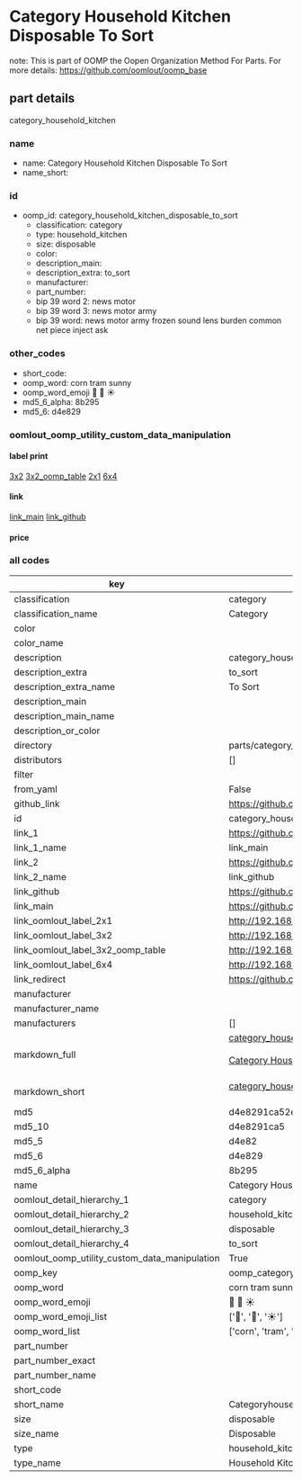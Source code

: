 # Category Household Kitchen Disposable To Sort  

note: This is part of OOMP the Oopen Organization Method For Parts. For more details: https://github.com/oomlout/oomp_base

##  part details
  



category_household_kitchen



### name
* name: Category Household Kitchen Disposable To Sort
* name_short: 
### id
* oomp_id: category_household_kitchen_disposable_to_sort
  * classification: category
  * type: household_kitchen
  * size: disposable
  * color: 
  * description_main: 
  * description_extra: to_sort
  * manufacturer: 
  * part_number: 
  * bip 39 word 2: news motor
  * bip 39 word 3: news motor army
  * bip 39 word: news motor army frozen sound lens burden common net piece inject ask

### other_codes
* short_code: 
* oomp_word: corn tram sunny
* oomp_word_emoji :corn: :tram: :sunny:
* md5_6_alpha: 8b295
* md5_6: d4e829






### oomlout_oomp_utility_custom_data_manipulation
#### label print
[3x2](http://192.168.1.245:1112/?label=oomp%208b295)
[3x2_oomp_table](http://192.168.1.108:1112/?label=oomp%208b295)
[2x1](http://192.168.1.242:1112/?label=oomp%208b295)
[6x4](http://192.168.1.55:1112/?label=oomp%208b295)    

#### link

[link_main](https://github.com/oomlout/oomlout_oomp_version_1_messy/tree/main/parts/category_household_kitchen_disposable_to_sort) [link_github](https://github.com/oomlout/oomlout_oomp_version_1_messy/tree/main/parts/category_household_kitchen_disposable_to_sort)                             

#### price







### all codes 
| key | value |  
| --- | --- |  
| classification | category |  
| classification_name | Category |  
| color |  |  
| color_name |  |  
| description | category_household_kitchen |  
| description_extra | to_sort |  
| description_extra_name | To Sort |  
| description_main |  |  
| description_main_name |  |  
| description_or_color |   |  
| directory | parts/category_household_kitchen_disposable_to_sort |  
| distributors | [] |  
| filter |  |  
| from_yaml | False |  
| github_link | https://github.com/oomlout/oomlout_oomp_part_src/tree/main/parts/category_household_kitchen_disposable_to_sort |  
| id | category_household_kitchen_disposable_to_sort |  
| link_1 | https://github.com/oomlout/oomlout_oomp_version_1_messy/tree/main/parts/category_household_kitchen_disposable_to_sort |  
| link_1_name | link_main |  
| link_2 | https://github.com/oomlout/oomlout_oomp_version_1_messy/tree/main/parts/category_household_kitchen_disposable_to_sort |  
| link_2_name | link_github |  
| link_github | https://github.com/oomlout/oomlout_oomp_version_1_messy/tree/main/parts/category_household_kitchen_disposable_to_sort |  
| link_main | https://github.com/oomlout/oomlout_oomp_version_1_messy/tree/main/parts/category_household_kitchen_disposable_to_sort |  
| link_oomlout_label_2x1 | http://192.168.1.242:1112/?label=oomp%208b295 |  
| link_oomlout_label_3x2 | http://192.168.1.245:1112/?label=oomp%208b295 |  
| link_oomlout_label_3x2_oomp_table | http://192.168.1.108:1112/?label=oomp%208b295 |  
| link_oomlout_label_6x4 | http://192.168.1.55:1112/?label=oomp%208b295 |  
| link_redirect | https://github.com/oomlout/oomlout_oomp_version_1_messy/tree/main/parts/category_household_kitchen_disposable_to_sort |  
| manufacturer |  |  
| manufacturer_name |  |  
| manufacturers | [] |  
| markdown_full | [category_household_kitchen_disposable_to_sort](none)<br>[](none)<br>[Category Household Kitchen Disposable To Sort](none)<br><br> |  
| markdown_short | [category_household_kitchen_disposable_to_sort](none)<br><br> |  
| md5 | d4e8291ca52e63d200e7e5da18241ca9 |  
| md5_10 | d4e8291ca5 |  
| md5_5 | d4e82 |  
| md5_6 | d4e829 |  
| md5_6_alpha | 8b295 |  
| name | Category Household Kitchen Disposable To Sort |  
| oomlout_detail_hierarchy_1 | category |  
| oomlout_detail_hierarchy_2 | household_kitchen |  
| oomlout_detail_hierarchy_3 | disposable |  
| oomlout_detail_hierarchy_4 | to_sort |  
| oomlout_oomp_utility_custom_data_manipulation | True |  
| oomp_key | oomp_category_household_kitchen_disposable_to_sort |  
| oomp_word | corn tram sunny |  
| oomp_word_emoji | :corn: :tram: :sunny: |  
| oomp_word_emoji_list | [':corn:', ':tram:', ':sunny:'] |  
| oomp_word_list | ['corn', 'tram', 'sunny'] |  
| part_number |  |  
| part_number_exact |  |  
| part_number_name |  |  
| short_code |  |  
| short_name | Categoryhouseholdkitchen |  
| size | disposable |  
| size_name | Disposable |  
| type | household_kitchen |  
| type_name | Household Kitchen |  
